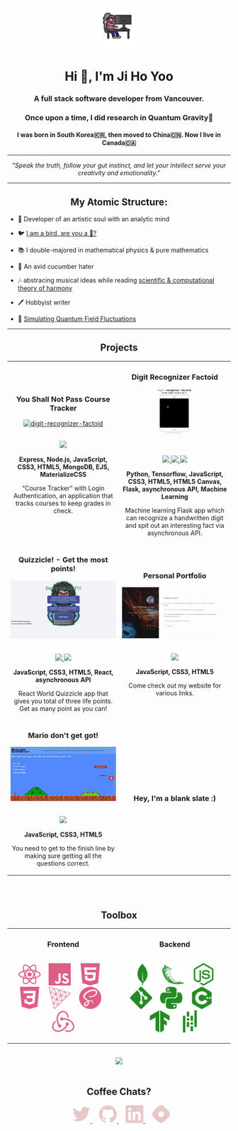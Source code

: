 <div id="header" align="center">
  <img src="https://github.com/jhruvsphysics/readme-assets/blob/main/coding.gif" width="100"/>
</div>
<h1 id="first" align="center">Hi 👋, I'm Ji Ho Yoo</h1>
<h3 id ="second" align="center">A full stack software developer from Vancouver.</h3>
<h3 id ="third" align="center">Once upon a time, I did research in Quantum Gravity🌌</h3>
<h4 id ="fourth" align="center">I was born in South Korea🇰🇷, then moved to China🇨🇳. Now I live in Canada🇨🇦</h4>

<hr>

<div id="say" align="center"><i>"Speak the truth, follow your gut instinct, and let your intellect serve your creativity and emotionality."</i></div>

<hr>

<h2 id="atoms" align="center">My Atomic Structure:</h2>

- 👻 Developer of an artistic soul with an analytic mind

- 🐦 <a href="https://www.ams.org/notices/200902/rtx090200212p.pdf">I am a bird, are you a 🐸?</a>

- 📚 I double-majored in mathematical physics & pure mathematics

- 🥒 An avid cucumber hater

- 🎶 abstracing musical ideas while reading <a href="https://arxiv.org/html/1202.4212v2">scientific & computational theory of harmony</a>

- 🖊️ Hobbyist writer 

- 📝 <a href="https://github.com/jhruvsphysics/readme-assets/blob/main/atomic/Simulating_Quantum_Field_Fluctuations.pdf">Simulating Quantum Field Fluctuations</a>

<hr>

<!-- PROJECTS -->

<h2 id="project" align="center">Projects</h2>
<div align="center">
	<table>
	<tr>
			<td width="50%">
				<h3 align="center">You Shall Not Pass Course Tracker</h3>
				<div align="center">  
					<a href='https://github.com/jhruvsphysics/you-shall-not-pass-grade-calculator' target="_blank">
						<img src="https://github.com/jhruvsphysics/readme-assets/blob/main/projects/you_shall_not_pass.gif" alt="digit-recognizer-factoid" height="100%" />
					</a>
					<br>
					<br>
					<p>
						<a href="https://github.com/jhruvsphysics/you-shall-not-pass-grade-calculator" target="_blank">
							<img src="https://img.shields.io/badge/Repo-lightgrey?style=for-the-badge&logo=github"/>
						</a>  
					</p>
					<p><strong>Express, Node.js, JavaScript, CSS3, HTML5, MongoDB, EJS, MaterializeCSS</strong></p>
          				<p>
						“Course Tracker” with Login Authentication, an application that tracks courses to keep grades in check.
					</p>
				</div>
			</td>
			<td width="50%">
				<h3 align="center">Digit Recognizer Factoid</h3>
				<div align="center">  
					<a href='https://digit-recognizer-factoid.herokuapp.com/' target="_blank">
						<img src="https://github.com/jhruvsphysics/readme-assets/blob/main/projects/digit_rocognizer_factoid.gif" alt="digit-recognizer-factoid" height="100%" />
					</a>
					<br>
					<br>
					<p>
						<a href="https://github.com/jhruvsphysics/digit-recognizer-factoid" target="_blank">
							<img src="https://img.shields.io/badge/Repo-lightgrey?style=for-the-badge&logo=github"/>
						</a>  
						<a href="https://digit-recognizer-factoid.herokuapp.com/" target="_blank">
              <img src="https://img.shields.io/badge/Live-lightgrey?style=for-the-badge&color=0892d0"/>
						</a>	
            <a href="https://jihoyoo.hashnode.dev/smooth-brain-digit-recognizer-factoid-machine-learning-from-scratch" target="_blank">
              <img src="https://img.shields.io/badge/Blog-lightgrey?style=for-the-badge&color=228B22"/>
						</a>
					</p>
					<p><strong>Python, Tensorflow, JavaScript, CSS3, HTML5, HTML5 Canvas, Flask, asynchronous API, Machine Learning</strong></p>
          				<p>
						Machine learning Flask app which can recognize a handwritten digit and spit out an interesting fact via asynchronous API.
					</p>
				</div>
			</td>
        </tr>
		<tr>
			<td width="50%">
				<h3 align="center">Quizzicle! - Get the most points!</h3>
				<div align="center" >  
					<a href='https://jihoyoo-trivia-game.netlify.app/' target="_blank">
						<img src="https://github.com/jhruvsphysics/readme-assets/blob/main/projects/quizzicle_dont_get_got.gif" alt="Quizzicle" height="100%" />
					</a>
					<br>
					<br>
					<p>
						<a href="https://github.com/jhruvsphysics/trivia-game" target="_blank">
							<img src="https://img.shields.io/badge/Repo-lightgrey?style=for-the-badge&logo=github"/>
						</a>  
						<a href="https://jihoyoo-trivia-game.netlify.app/" target="_blank">
							<img src="https://img.shields.io/badge/Live-lightgrey?style=for-the-badge&color=0892d0"/>
						</a>	
					</p>
					 <p><strong>JavaScript, CSS3, HTML5, React, asynchronous API</strong></p>
					<p>React World Quizzicle app that gives you total of three life points. Get as many point as you can!</p>
				</div>
			</td>
			<td width="50%">
                <h3 align="center">Personal Portfolio</h3>
                <div align="center" >  
                    <a href='https://jihoyoo.netlify.app/' target="_blank">
                        <img src="https://github.com/jhruvsphysics/readme-assets/blob/main/projects/personal_website.gif" height="100%" />
                    </a>
                    <br>
                    <br>
                    <p>
                        <a href="https://jihoyoo.netlify.app/" target="_blank">
                            <img src="https://img.shields.io/badge/Live-lightgrey?style=for-the-badge&color=0892d0"/>
                        </a>	
                    </p>
                    <p><strong>JavaScript, CSS3, HTML5</strong></p>
		    <p>Come check out my website for various links.</p>
                </div>
            </td>
        </tr>
	    <tr>
	    <td width="50%">
                <h3 align="center">Mario don't get got!</h3>
                <div align="center">  
                    <a href='https://jihoyoo-mario-run-dont-get-got.netlify.app/' target="_blank">
                        <img src="https://github.com/jhruvsphysics/readme-assets/blob/main/projects/mario_dont_get_got.gif" alt="Calculator" height="100%" />
                    </a>
                    <br>
                    <br>
                    <p>
                        <a href="https://jihoyoo-mario-run-dont-get-got.netlify.app/" target="_blank">
                            <img src="https://img.shields.io/badge/Live-lightgrey?style=for-the-badge&color=0892d0"/>
                        </a>	
                    </p>
                    <p><strong>JavaScript, CSS3, HTML5</strong></p>
		    <p>You need to get to the finish line by making sure getting all the questions correct.</p>
                </div>	
            </td>
            <td width="50%">
                <h3 align="center">Hey, I'm a blank slate :)</h3>
                <div align="center" >  
                </div>
            </td>
        </tr> 
	</table>
</div>
<br />
<br />

<!-- TECHS -->

<h2 align="center">Toolbox</h2>

<div align="center">
    <table>
        <tr>
            <td valign="top" width="50%">
                <h3 align="center" color="black">Frontend</h2>
                <br>
                    <div align="center" >  
			<img src="https://github.com/jhruvsphysics/readme-assets/blob/main/toolbox/react_2.svg" alt="React" height="50" />
                            &nbsp&nbsp&nbsp
                        <img src="https://github.com/jhruvsphysics/readme-assets/blob/main/toolbox/javascript_2.svg" alt="JavaScript" height="50" />
                            &nbsp&nbsp&nbsp
                        <img src="https://github.com/jhruvsphysics/readme-assets/blob/main/toolbox/html5_2.svg" alt="HTML5" height="50" />
                            &nbsp&nbsp&nbsp
			<img src="https://github.com/jhruvsphysics/readme-assets/blob/main/toolbox/css3_2.svg" alt="CSS3" height="50" />
                            &nbsp&nbsp&nbsp
                        <img src="https://github.com/jhruvsphysics/readme-assets/blob/main/toolbox/threejs.svg" alt="Three.js" height="50" />  
			    &nbsp&nbsp&nbsp
                        <img src="https://github.com/jhruvsphysics/readme-assets/blob/main/toolbox/sass.svg" alt="Sass.js" height="50" /> 
			    &nbsp&nbsp&nbsp
                        <img src="https://github.com/jhruvsphysics/readme-assets/blob/main/toolbox/redux.svg" alt="Redux.js" height="50" /> 
                    </div>
            </td>
            <td valign="top" width="50%">
                <h3 align="center" color="#228B22">Backend</h2>
                <br>
                <div align="center">
                    &nbsp
                    <img  src="https://github.com/jhruvsphysics/readme-assets/blob/main/toolbox/mongodb.svg" alt="MongoDB" height="50" />  
			&nbsp&nbsp&nbsp
                    <img  src="https://github.com/jhruvsphysics/readme-assets/blob/main/toolbox/flask.svg" alt="Flask" height="50" />
                    &nbsp&nbsp&nbsp
                    <img  src="https://github.com/jhruvsphysics/readme-assets/blob/main/toolbox/nodejs.svg" alt="Node.js" height="50" /> 
                    &nbsp&nbsp&nbsp
                    <img  src="https://github.com/jhruvsphysics/readme-assets/blob/main/toolbox/git.svg" alt="Git" height="50" />  
                    &nbsp&nbsp&nbsp
                    <img  src="https://github.com/jhruvsphysics/readme-assets/blob/main/toolbox/python.svg" alt="Python" height="50" /> 
                    &nbsp&nbsp&nbsp
                    <img  src="https://github.com/jhruvsphysics/readme-assets/blob/main/toolbox/cpp.svg" alt="C++" height="50" />
			&nbsp&nbsp&nbsp
                    <img  src="https://github.com/jhruvsphysics/readme-assets/blob/main/toolbox/tensorflow.svg" alt="Tensorflow" height="50" />
			&nbsp&nbsp&nbsp
                    <img  src="https://github.com/jhruvsphysics/readme-assets/blob/main/toolbox/pandas.svg" alt="pandas" height="50" />
                    <br>
                    <br>	
                </div>
            </td>
        </tr>
	</table>
</div>

<br>
<!-- STATS -->
<div align="center" margin="100px 0 0 0">
	<img src="https://github-readme-stats.vercel.app/api/top-langs/?username=jhruvsphysics&layout=compact&theme=dracula&hide_border=true">
</div>
<br>

<!-- SOCIALS -->

<h2 align="center">Coffee Chats?</h2>
<p align="center">
	<a href="https://twitter.com/jhruvsphysics" target="_blank">
		<img
			src="https://github.com/jhruvsphysics/readme-assets/blob/main/socials/twitter.svg"
			width="40px"
			style="padding-left: 10px"
		/>
	</a>
	&nbsp&nbsp&nbsp
	<a href="https://github.com/jhruvsphysics" target="_blank">
		<img
			src="https://github.com/jhruvsphysics/readme-assets/blob/main/socials/github.svg"
			width="40px"
		/>
	</a>
	&nbsp&nbsp&nbsp
	<a href="https://www.linkedin.com/in/ji-ho-yoo-45b236a8/" target="_blank">
		<img
			src="https://github.com/jhruvsphysics/readme-assets/blob/main/socials/linkedin.svg"
			width="40px"
		/>
	</a>
	&nbsp&nbsp&nbsp
	<a href="https://jihoyoo.hashnode.dev/" target="_blank">
		<img
			src="https://github.com/jhruvsphysics/readme-assets/blob/main/socials/hashnode.svg"
			width="40px"
		/>
	</a>
</p>
